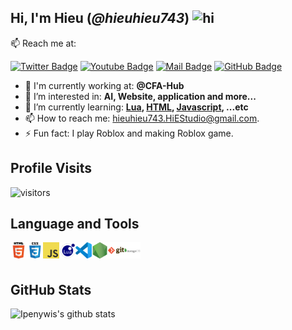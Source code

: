 ## Hi, I'm **Hieu** (***@hieuhieu743***) <img src="https://user-images.githubusercontent.com/1303154/88677602-1635ba80-d120-11ea-84d8-d263ba5fc3c0.gif" width="28px" alt="hi">

📫 Reach me at:

[![Twitter Badge](https://img.shields.io/badge/-@hieuhieu743-1ca0f1?style=flat&labelColor=1ca0f1&logo=twitter&logoColor=white)](https://twitter.com/hieuhieu743) [![Youtube Badge](https://img.shields.io/badge/-HiE_Studio-e74c3c?style=flat&labelColor=e74c3c&logo=youtube&logoColor=white)](https://youtube.com/channel/UChiEv-Bp-48hq7FkDOUe65w) [![Mail Badge](https://img.shields.io/badge/-hieuhieu743.HiEStudio-c0392b?style=flat&labelColor=c0392b&logo=gmail&logoColor=white)](mailto:hieuhieu743.HiEStudio@gmail.com) [![GitHub Badge](https://img.shields.io/badge/-@hieuhieu743-white?style=flat&labelColor=white&logo=github&logoColor=black)](https://github.com/hieuhieu743)

- 🔧 I'm currently working at: **@CFA-Hub**
- 👀 I’m interested in: **AI, Website, application and more...**
- 🌱 I’m currently learning: **[Lua](https://www.lua.org/), [HTML](https://html.spec.whatwg.org/), [Javascript](https://www.javascript.com/), ...etc**
- 📫 How to reach me: hieuhieu743.HiEStudio@gmail.com.
- ⚡ Fun fact: I play Roblox and making Roblox game.

## **Profile Visits**

![visitors](https://visitor-badge.glitch.me/badge?page_id=hieuhieu743.hieuhieu743&left_color=grey&right_color=green)
                

## **Language and Tools**

<img align="left" alt="HTML5" width="26px" src="https://raw.githubusercontent.com/github/explore/80688e429a7d4ef2fca1e82350fe8e3517d3494d/topics/html/html.png" />

<img align="left" alt="CSS" width="26px" src="https://raw.githubusercontent.com/github/explore/80688e429a7d4ef2fca1e82350fe8e3517d3494d/topics/css/css.png" />

<img align="left" alt="JavaScript" width="26px" src="https://raw.githubusercontent.com/github/explore/80688e429a7d4ef2fca1e82350fe8e3517d3494d/topics/javascript/javascript.png" />

<img align="left" alt="Lua" width="26px" src="https://raw.githubusercontent.com/github/explore/80688e429a7d4ef2fca1e82350fe8e3517d3494d/topics/lua/lua.png" />

<img align="left" alt="Visual Studio Code" width="26px" src="https://raw.githubusercontent.com/github/explore/80688e429a7d4ef2fca1e82350fe8e3517d3494d/topics/visual-studio-code/visual-studio-code.png" />

<img align="left" alt="Node.js" width="26px" src="https://raw.githubusercontent.com/github/explore/80688e429a7d4ef2fca1e82350fe8e3517d3494d/topics/nodejs/nodejs.png"/>

<img align="left" alt="Git" width="26px" src="https://raw.githubusercontent.com/github/explore/80688e429a7d4ef2fca1e82350fe8e3517d3494d/topics/git/git.png" />

<img align="left" alt="MongoDB" width="26px" src="https://raw.githubusercontent.com/github/explore/80688e429a7d4ef2fca1e82350fe8e3517d3494d/topics/mongodb/mongodb.png" />

<br />
<br />

## **GitHub Stats**
![Ipenywis's github stats](https://github-readme-stats.vercel.app/api?username=hieuhieu743&count_private=true&theme=tokyonight&hide=contribs,prs)